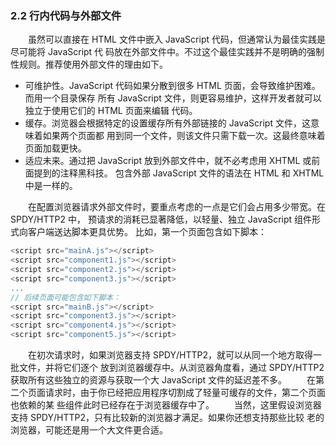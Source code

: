### 2.2 行内代码与外部文件
&emsp;&emsp;虽然可以直接在 HTML 文件中嵌入 JavaScript 代码，但通常认为最佳实践是尽可能将 JavaScript 代
码放在外部文件中。不过这个最佳实践并不是明确的强制性规则。推荐使用外部文件的理由如下。
- 可维护性。JavaScript 代码如果分散到很多 HTML 页面，会导致维护困难。而用一个目录保存
所有 JavaScript 文件，则更容易维护，这样开发者就可以独立于使用它们的 HTML 页面来编辑
代码。
- 缓存。浏览器会根据特定的设置缓存所有外部链接的 JavaScript 文件，这意味着如果两个页面都
用到同一个文件，则该文件只需下载一次。这最终意味着页面加载更快。
- 适应未来。通过把 JavaScript 放到外部文件中，就不必考虑用 XHTML 或前面提到的注释黑科技。
包含外部 JavaScript 文件的语法在 HTML 和 XHTML 中是一样的。

&emsp;&emsp;在配置浏览器请求外部文件时，要重点考虑的一点是它们会占用多少带宽。在 SPDY/HTTP2 中，
预请求的消耗已显著降低，以轻量、独立 JavaScript 组件形式向客户端送达脚本更具优势。
比如，第一个页面包含如下脚本：
```js
<script src="mainA.js"></script> 
<script src="component1.js"></script> 
<script src="component2.js"></script> 
<script src="component3.js"></script> 
... 
// 后续页面可能包含如下脚本：
<script src="mainB.js"></script> 
<script src="component3.js"></script> 
<script src="component4.js"></script> 
<script src="component5.js"></script>
```
&emsp;&emsp;在初次请求时，如果浏览器支持 SPDY/HTTP2，就可以从同一个地方取得一批文件，并将它们逐个
放到浏览器缓存中。从浏览器角度看，通过 SPDY/HTTP2 获取所有这些独立的资源与获取一个大
JavaScript 文件的延迟差不多。
&emsp;&emsp;在第二个页面请求时，由于你已经把应用程序切割成了轻量可缓存的文件，第二个页面也依赖的某
些组件此时已经存在于浏览器缓存中了。
&emsp;&emsp;当然，这里假设浏览器支持 SPDY/HTTP2，只有比较新的浏览器才满足。如果你还想支持那些比较
老的浏览器，可能还是用一个大文件更合适。